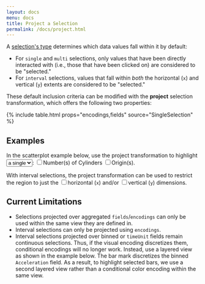```yaml
---
layout: docs
menu: docs
title: Project a Selection
permalink: /docs/project.html
---
```


A [selection's type](selection.html#selection-types) determines which data values fall within it by default:

  * For `single` and `multi` selections, only values that have been directly interacted with (i.e., those that have been clicked on) are considered to be "selected."
  * For `interval` selections, values that fall within _both_ the horizontal (`x`) and vertical (`y`) extents are considered to be "selected."

These default inclusion criteria can be modified with the **project** selection transformation, which offers the following two properties:

{% include table.html props="encodings,fields" source="SingleSelection" %}

## Examples

In the scatterplot example below, use the project transformation to highlight <select name="point" onchange="buildProjection('point')"><option value="single">a single</option><option value="multi">multiple</option></select>: <label onclick="buildProjection('point')"><input type="checkbox" name="point" value="cylinders" />Number(s) of Cylinders</label> <label onclick="buildProjection('point')"><input type="checkbox" name="point" value="origin" />Origin(s)</label>.

<div id="point" class="vl-example" data-name="selection_project_single"></div>

With interval selections, the project transformation can be used to restrict the region to just the <label onclick="buildProjection('interval')"><input type="checkbox" name="interval" value="x" />horizontal (`x`)</label> and/or <label onclick="buildProjection('interval')"><input type="checkbox" name="interval" value="y" />vertical (`y`)</label> dimensions.

<div id="interval" class="vl-example" data-name="selection_project_interval"></div>

## Current Limitations

* Selections projected over aggregated `fields`/`encodings` can only be used within the same view they are defined in.
* Interval selections can only be projected using `encodings`.
* Interval selections projected over binned or `timeUnit` fields remain continuous selections. Thus, if the visual encoding discretizes them, conditional encodings will no longer work. Instead, use a layered view as shown in the example below. The bar mark discretizes the binned `Acceleration` field. As a result, to highlight selected bars, we use a second layered view rather than a conditional color encoding within the same view.

<div class="vl-example" data-name="selection_project_binned_interval"></div>

<script type="text/javascript">
function buildProjection(id) { buildSpecOpts(id, 'selection_project_'); }
</script>
